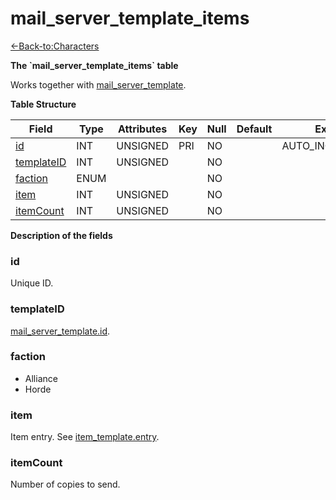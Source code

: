 # mail_server_template_items

[<-Back-to:Characters](database-characters)

**The \`mail_server_template_items\` table**

Works together with [mail_server_template](mail_server_template).

**Table Structure**

| Field                     | Type | Attributes | Key | Null | Default | Extra          | Comment |
| ------------------------- | ---- | ---------- | --- | ---- | ------- | -------------- | ------- |
| [id](#id)                 | INT  | UNSIGNED   | PRI | NO   |         | AUTO_INCREMENT |         |
| [templateID](#templateid) | INT  | UNSIGNED   |     | NO   |         |                |         |
| [faction](#moneyh)        | ENUM |            |     | NO   |         |                |         |
| [item](#item)             | INT  | UNSIGNED   |     | NO   |         |                |         |
| [itemCount](#itemcount)   | INT  | UNSIGNED   |     | NO   |         |                |         |

**Description of the fields**

### id

Unique ID.

### templateID

[mail_server_template.id](mail_server_template#id).

### faction

- Alliance
- Horde

### item

Item entry. See [item_template.entry](item_template#entry).

### itemCount

Number of copies to send.
